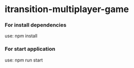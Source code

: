 # itransition-multiplayer-game

### For install dependencies

use: npm install

### For start application

use: npm run start
